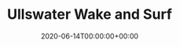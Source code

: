 ---
title: "Ullswater Wake and Surf"
date: 2020-06-14T00:00:00+00:00
images: ["images/IMG_3647.jpg"]
---